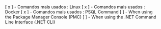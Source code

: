 [ x ] - Comandos mais usados : Linux
[ x ] - Comandos mais usados : Docker
[ x ] - Comandos mais usados : PSQL Command
[ ] - When using the Package Manager Console (PMC)
[ ] - When using the .NET Command Line Interface (.NET CLI)
